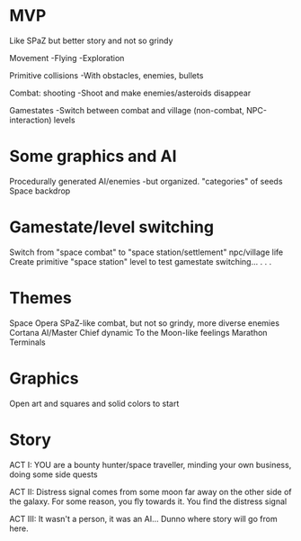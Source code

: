 MVP
===
Like SPaZ but better story and not so grindy

Movement
    -Flying
    -Exploration

Primitive collisions
    -With obstacles, enemies, bullets

Combat: shooting
    -Shoot and make enemies/asteroids disappear

Gamestates
    -Switch between combat and village (non-combat, NPC-interaction) levels

Some graphics and AI
====================
Procedurally generated AI/enemies
    -but organized. "categories" of seeds
Space backdrop

Gamestate/level switching
=========================
Switch from "space combat" to "space station/settlement" npc/village life
Create primitive "space station" level to test gamestate switching...
.
.
.

Themes
======
Space Opera
SPaZ-like combat, but not so grindy, more diverse enemies
Cortana AI/Master Chief dynamic
    To the Moon-like feelings
Marathon Terminals

Graphics
========
Open art and squares and solid colors to start

Story
=====
ACT I:
YOU are a bounty hunter/space traveller, minding your own business, doing some side quests

ACT II:
Distress signal comes from some moon far away on the other side of the galaxy. For some reason,
you fly towards it. You find the distress signal

ACT III:
It wasn't a person, it was an AI... Dunno where story will go from here.
